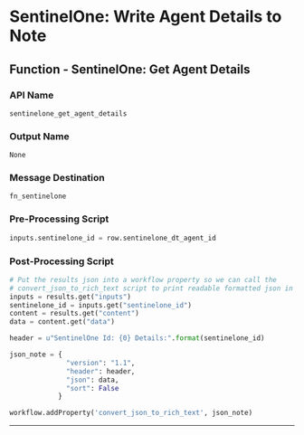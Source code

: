 <!--
    DO NOT MANUALLY EDIT THIS FILE
    THIS FILE IS AUTOMATICALLY GENERATED WITH resilient-sdk codegen
-->

# SentinelOne: Write Agent Details to Note

## Function - SentinelOne: Get Agent Details

### API Name
`sentinelone_get_agent_details`

### Output Name
`None`

### Message Destination
`fn_sentinelone`

### Pre-Processing Script
```python
inputs.sentinelone_id = row.sentinelone_dt_agent_id
```

### Post-Processing Script
```python
# Put the results json into a workflow property so we can call the 
# convert_json_to_rich_text script to print readable formatted json in an incident note.
inputs = results.get("inputs")
sentinelone_id = inputs.get("sentinelone_id")
content = results.get("content")
data = content.get("data")

header = u"SentinelOne Id: {0} Details:".format(sentinelone_id)

json_note = {
              "version": "1.1",
              "header": header, 
              "json": data,
              "sort": False
            }

workflow.addProperty('convert_json_to_rich_text', json_note)
```

---

